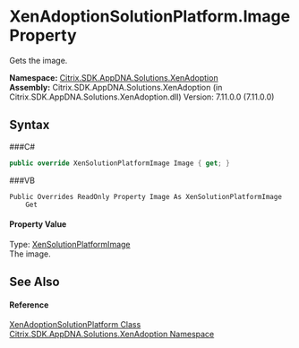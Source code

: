 # XenAdoptionSolutionPlatform.Image Property 
 

Gets the image.

**Namespace:**&nbsp;<a href="N_Citrix_SDK_AppDNA_Solutions_XenAdoption">Citrix.SDK.AppDNA.Solutions.XenAdoption</a><br />**Assembly:**&nbsp;Citrix.SDK.AppDNA.Solutions.XenAdoption (in Citrix.SDK.AppDNA.Solutions.XenAdoption.dll) Version: 7.11.0.0 (7.11.0.0)

## Syntax

###C#
```csharp
public override XenSolutionPlatformImage Image { get; }
```

###VB
```vbnet
Public Overrides ReadOnly Property Image As XenSolutionPlatformImage
	Get
```


#### Property Value
Type: <a href="T_Citrix_SDK_AppDNA_Solutions_Xen_Common_XenSolutionPlatformImage">XenSolutionPlatformImage</a><br />The image.

## See Also


#### Reference
<a href="T_Citrix_SDK_AppDNA_Solutions_XenAdoption_XenAdoptionSolutionPlatform">XenAdoptionSolutionPlatform Class</a><br /><a href="N_Citrix_SDK_AppDNA_Solutions_XenAdoption">Citrix.SDK.AppDNA.Solutions.XenAdoption Namespace</a><br />
